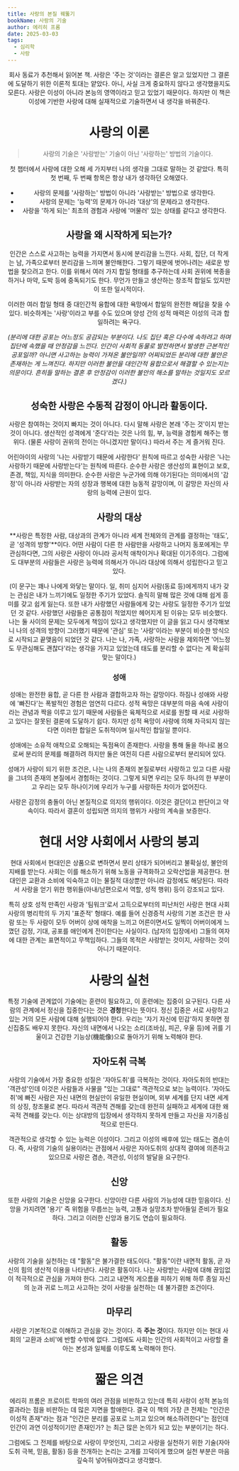 ```yaml
---
title: 사랑의 본질 꿰뚫기
bookName: 사랑의 기술
author: 에리히 프롬
date: 2025-03-03
tags:
  - 심리학
  - 사랑
---
```

<Header />


회사 동료가 추천해서 읽어본 책. 사랑은 '주는 것'이라는 결론은 알고 있었지만 그 결론에 도달하기 위한 이론적 토대는 얕았다. 아니, 사실 크게 중요하지 않다고 생각했을지도 모른다. 사랑은 이성이 아니라 본능의 영역이라고 믿고 있었기 때문이다. 하지만 이 책은 이성에 기반한 사랑에 대해 실재적으로 기술하면서 내 생각을 바꿔준다.

<description />

# 사랑의 이론

> 사랑의 기술은 '사랑받는' 기술이 아닌 '사랑하는' 방법의 기술이다.

첫 챕터에서 사랑에 대한 오해 세 가지부터 나의 생각을 그대로 말하는 것 같았다. 특히 첫 번째, 두 번째 항목은 항상 내가 생각하던 오해였다.

- 사랑의 문제를 '사랑하는' 방법이 아니라 '사랑받는' 방법으로 생각한다.
- 사랑의 문제는 '능력'의 문제가 아니라 '대상'의 문제라고 생각한다.
- 사랑을 '하게 되는' 최초의 경험과 사랑에 '머물러' 있는 상태를 같다고 생각한다.

## 사랑을 왜 시작하게 되는가?

인간은 스스로 사고하는 능력을 가지면서 동시에 분리감을 느낀다. 사회, 집단, 더 작게는 남, 가족으로부터 분리감을 느끼며 불안해한다. 그렇기 때문에 벗어나려는 새로운 방법을 찾으려고 한다. 이를 위해서 여러 가지 합일 형태를 추구하는데 사회 권위에 복종을 하거나 마약, 도박 등에 중독되기도 한다. 무언가 만들고 생산하는 창조적 합일도 있지만 이 또한 일시적이다.

이러한 여러 합일 형태 중 대인간적 융합에 대한 욕망에서 합일의 완전한 해답을 찾을 수 있다. 비슷하게는 '사랑'이라고 부를 수도 있으며 양성 간의 성적 매력은 이성의 극과 합일하려는 욕구다.

*(분리에 대한 공포는 어느정도 공감되는 부분이다. 나도 집단 혹은 다수에 속하려고 하며 집단에 속했을 때 안정감을 느낀다. 인간이 사회적 동물로 발전하면서 발생한 근본적인 공포일까? 아니면 사고하는 능력이 가져온 불안일까? 어찌되었든 분리에 대한 불안은 존재하는 게 느껴진다. 하지만 이러한 불안을 대인간적 융합으로서 해결할 수 있는지는 의문이다. 흔히들 말하는 결혼 후 안정감이 이러한 불안의 해소를 말하는 것일지도 모르겠다.)*

## 성숙한 사랑은 수동적 감정이 아니라 활동이다.

사랑은 참여하는 것이지 빠지는 것이 아니다. 다시 말해 사랑은 본래 '주는 것'이지 받는 것이 아니다. 생산적인 성격에게 '준다'라는 것은 나의 힘, 부, 능력을 경험케 해주는 행위다. (물론 사랑이 권위의 전이는 아니겠지만 말이다.) 따라서 주는 게 즐거워 진다. 

어린아이의 사랑의 '나는 사랑받기 때문에 사랑한다' 원칙에 따르고 성숙한 사랑은 '나는 사랑하기 때문에 사랑받는다'는 원칙에 따른다. 순수한 사랑은 생산성의 표현이고 보호, 존경, 책임, 지식을 의미한다. 순수한 사랑은 누군가에 의해 야기된다는 의미에서의 '감정'이 아니라 사랑받는 자의 성장과 행복에 대한 능동적 갈망이며, 이 갈망은 자신의 사랑의 능력에 근원이 있다.

## 사랑의 대상

**사랑은 특정한 사람, 대상과의 관계가 아니라 세계 전체와의 관계를 결정하는 '태도', 곧 '성격의 방향'**이다. 어떤 사람이 다른 한 사람만을 사랑하고 나머지 동포에게는 무관심하다면, 그의 사랑은 사랑이 아니라 공서적 애착이거나 확대된 이기주의다. 그럼에도 대부분의 사람들은 사랑은 능력에 의해서가 아니라 대상에 의해서 성립한다고 믿고 있다.

(이 문구는 꽤나 나에게 와닿는 말이다. 일, 취미 심지어 사람(동료 등)에게까지 내가 갖는 관심은 내가 느끼기에도 일정한 주기가 있었다. 솔직히 말해 많은 것에 대해 쉽게 흥미를 갖고 쉽게 잃는다. 또한 내가 사랑했던 사람들에게 갖는 사랑도 일정한 주기가 있었던 것 같다. 사랑했던 사람들은 공통점이 적었지만 헤어지게 된 이유는 모두 비슷했다. 나는 둘 사이의 문제는 모두에게 책임이 있다고 생각했지만 이 글을 읽고 다시 생각해보니 나의 성격의 방향이 그러했기 때문에 '관심' 또는 '사랑'이라는 부분이 비슷한 방식으로 시작되고 끝맺음이 되었던 것 같다. 나는 나, 가족, 사랑하는 사람을 제외하면 '어느정도 무관심해도 괜찮다'라는 생각을 가지고 있었는데 태도를 분리할 수 없다는 게 확실히 맞는 말이다.)

### 성애

성애는 완전한 융합, 곧 다른 한 사람과 결합하고자 하는 갈망이다. 하짐나 성애와 사랑에 '빠진다'는 폭발적인 경험은 엄연히 다르다. 성적 욕망은 대부분의 마음 속에 사랑이라는 관념과 짝을 이루고 있기 때문에 사람들은 육체적으로 서로를 원할 때 서로 사랑하고 있다는 잘못된 결론에 도달하기 쉽다. 하지만 성적 욕망이 사랑에 의해 자극되지 않는다면 이러한 합일은 도취적이며 일시적인 합일일 뿐이다.

성애에는 소유적 애착으로 오해되는 독점욕이 존재한다. 사랑을 통해 둘을 하나로 봄으로써 분리의 문제를 해결하려 하지만 둘은 여전히 다른 사람으로부터 분리되어 있다.

성애가 사랑이 되기 위한 조건은, 나는 나의 존재의 본질로부터 사랑하고 있고 다른 사람을 그녀의 존재의 본질에서 경험하는 것이다. 그렇게 되면 우리는 모두 하나의 한 부분이고 우리는 모두 하나이기에 우리가 누구를 사랑하든 차이가 없어진다.

사랑은 감정의 충돌이 아닌 본질적으로 의지의 행위이다. 이것은 결단이고 판단이고 약속이다. 따라서 결혼이 성립되면 의지의 행위가 사랑의 계속을 보증한다.

# 현대 서양 사회에서 사랑의 붕괴

현대 사회에서 현대인은 상품으로 변하면서 분리 상태가 되어버리고 불확실성, 불안의 지배를 받는다. 사회는 이를 해소하기 위해 노동을 규격화하고 오락산업을 제공한다. 현대인은 교환과 소비에 익숙하고 이는 물질적 대상뿐만 아니라 감정에도 해당된다. 따라서 사랑을 얻기 위한 행위들(아내/남편으로서 역할, 성적 행위) 등이 강조되고 있다.

특히 상호 성적 만족인 사랑과 '팀워크'로서 고득으로부터의 피난처인 사랑은 현대 사회 사랑의 병리학의 두 가지 '표준적' 형태다. 예를 들어 신경증적 사랑의 기본 조건은 한 사람 또는 두 사람이 모두 어버이 상에 애착을 느끼고 어른이면서도 일찍이 어버이에게 느꼈던 감정, 기대, 공포를 애인에게 전이한다는 사실이다. (남자의 입장에서) 그들의 여자에 대한 관계는 표면적이고 무책임하다. 그들의 목적은 사랑받는 것이지, 사랑하는 것이 아니기 때문이다.

# 사랑의 실천

특정 기술에 관계없이 기술에는 훈련이 필요하고, 이 훈련에는 집중이 요구된다. 다른 사람의 관계에서 정신을 집중한다는 것은 **경청**한다는 뜻이다. 정신 집중은 서로 사랑하고 있는 거의 모든 사람에 대해 실행되어야 한다. 우리는 '자기 자신에 민감'하지 못하면 정신집중도 배우지 못한다. 자신의 내면에서 나오는 소리(조바심, 피곤, 우울 등)에 귀를 기울이고 건강한 기능상(機能像)으로 돌아가기 위해 노력해야 한다.

## 자아도취 극복

사랑의 기술에서 가장 중요한 성질은 '자아도취'를 극복하는 것이다. 자아도취의 반대는 '객관성'인데 이것은 사람들과 사물을 "있는 그대로" 객관적으로 보는 능력이다. '자아도취'에 빠진 사람은 자신 내면의 현실만이 유일한 현실이며, 외부 세계를 단지 내면 세계의 상징, 창조물로 본다. 따라서 객관적 견해를 갖는데 완전히 실패하고 세계에 대한 왜곡적 견해를 갖는다. 이는 상대방의 입장에서 생각하지 못하게 만들고 자신을 자기중심적으로 만든다.

객관적으로 생각할 수 있는 능력은 이성이다. 그리고 이성의 배후에 있는 태도는 겸손이다. 즉, 사랑의 기술의 실용이라는 관점에서 사랑은 자아도취의 상대적 결여에 의존하고 있으므로 사랑은 겸손, 객관성, 이성의 발달을 요구한다.

## 신앙

또한 사랑의 기술은 신앙을 요구한다. 신앙이란 다른 사람의 가능성에 대한 믿음이다. 신앙을 가지려면 '용기' 즉 위험을 무릅쓰는 능력, 고통과 실망조차 받아들일 준비가 필요하다. 그리고 이러한 신앙과 용기도 연습이 필요하다.

## 활동

사랑의 기술을 실천하는 데 "활동"은 불가결한 태도이다. "활동"이란 내면적 활동, 곧 자신의 힘의 생산적 이용을 나타낸다. 사랑은 활동이다. 나는 사랑받는 사람에 대해 끊임없이 적극적으로 관심을 가져야 한다. 그리고 내면적 게으름을 피하기 위해 하루 종일 자신의 눈과 귀로 느끼고 사고하는 것이 사랑을 실천하는 데 불가결한 조건이다.

## 마무리

사랑은 기본적으로 이해하고 관심을 갖는 것이다. 즉 **주는 것**이다. 하지만 이는 현대 사회의 '교환과 소비'에 반할 수밖에 없다. 그럼에도 사회는 인간의 사회적이고 사랑할 줄 아는 본성과 일체를 이루도록 노력해야 한다.

# 짧은 의견

에리히 프롬은 프로이트 학파의 여러 관점을 비판하고 있는데 특히 사랑이 성적 본능의 결과라는 점을 비판하는 데 많은 지면을 할애한다. 결국 이 책의 가장 큰 전제는 "인간은 이성적 존재"라는 점과 "인간은 분리를 공포로 느끼고 있으며 해소하려한다"는 점인데 인간이 과연 이성적이기만 존재인가? 는 최근 많은 논의가 되고 있는 부분이기는 하다.

그럼에도 그 전제를 바탕으로 사랑이 무엇인지, 그리고 사랑을 실천하기 위한 기술(자아도취 극복, 믿음, 활동) 등을 전개하는 논리는 고개를 끄덕이게 했으며 실천 부분은 마음 깊숙히 넣어둬야겠다고 생각했다.

<Footer />
